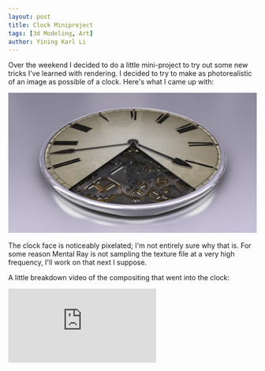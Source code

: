 ```yaml
---
layout: post
title: Clock Miniproject
tags: [3d Modeling, Art]
author: Yining Karl Li
---
```


Over the weekend I decided to do a little mini-project to try out some new tricks I've learned with rendering. I decided to try to make as photorealistic of an image as possible of a clock. Here's what I came up with:

[![](/content/images/2010/Nov/testrender_composite.jpg)](/content/images/2010/Nov/testrender_composite.jpg)

The clock face is noticeably pixelated; I'm not entirely sure why that is. For some reason Mental Ray is not sampling the texture file at a very high frequency, I'll work on that next I suppose.

A little breakdown video of the compositing that went into the clock:

<div class='embed-container'><iframe src='https://player.vimeo.com/video/16631563' frameborder='0'>Clock Rendering/Compositing Breakdown</iframe></div>
